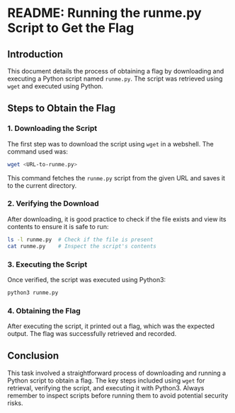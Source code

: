 # README: Running the runme.py Script to Get the Flag

## Introduction

This document details the process of obtaining a flag by downloading and executing a Python script named `runme.py`. The script was retrieved using `wget` and executed using Python.

## Steps to Obtain the Flag

### 1. Downloading the Script

The first step was to download the script using `wget` in a webshell. The command used was:

```bash
wget <URL-to-runme.py>
```

This command fetches the `runme.py` script from the given URL and saves it to the current directory.

### 2. Verifying the Download

After downloading, it is good practice to check if the file exists and view its contents to ensure it is safe to run:

```bash
ls -l runme.py  # Check if the file is present
cat runme.py    # Inspect the script's contents
```

### 3. Executing the Script

Once verified, the script was executed using Python3:

```bash
python3 runme.py
```

### 4. Obtaining the Flag

After executing the script, it printed out a flag, which was the expected output. The flag was successfully retrieved and recorded.

## Conclusion

This task involved a straightforward process of downloading and running a Python script to obtain a flag. The key steps included using `wget` for retrieval, verifying the script, and executing it with Python3. Always remember to inspect scripts before running them to avoid potential security risks.
